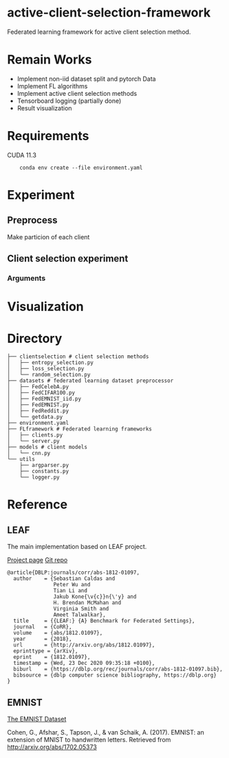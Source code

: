 # active-client-selection-framework
Federated learning framework for active client selection method.

# Remain Works
- Implement non-iid dataset split and pytorch Data
- Implement FL algorithms
- Implement active client selection methods
- Tensorboard logging (partially done)
- Result visualization 

# Requirements

CUDA 11.3 

```shell
    conda env create --file environment.yaml
```

# Experiment

## Preprocess

Make particion of each client

## Client selection experiment

### Arguments

# Visualization

# Directory

```
├── clientselection # client selection methods
│   ├── entropy_selection.py
│   ├── loss_selection.py
│   └── random_selection.py
├── datasets # federated learning dataset preprocessor
│   ├── FedCelebA.py
│   ├── FedCIFAR100.py
│   ├── FedEMNIST_iid.py
│   ├── FedEMNIST.py
│   ├── FedReddit.py
│   └── getdata.py
├── environment.yaml
├── FLframework # Federated learning frameworks
│   ├── clients.py
│   └── server.py
├── models # client models
│   └── cnn.py
└── utils
    ├── argparser.py
    ├── constants.py
    └── logger.py 
```

# Reference

## LEAF

The main implementation based on LEAF project.

[Project page](https://leaf.cmu.edu/)
[Git repo](https://github.com/TalwalkarLab/leaf)

```
@article{DBLP:journals/corr/abs-1812-01097,
  author    = {Sebastian Caldas and
               Peter Wu and
               Tian Li and
               Jakub Kone{\v{c}}n{\'y} and
               H. Brendan McMahan and
               Virginia Smith and
               Ameet Talwalkar},
  title     = {{LEAF:} {A} Benchmark for Federated Settings},
  journal   = {CoRR},
  volume    = {abs/1812.01097},
  year      = {2018},
  url       = {http://arxiv.org/abs/1812.01097},
  eprinttype = {arXiv},
  eprint    = {1812.01097},
  timestamp = {Wed, 23 Dec 2020 09:35:18 +0100},
  biburl    = {https://dblp.org/rec/journals/corr/abs-1812-01097.bib},
  bibsource = {dblp computer science bibliography, https://dblp.org}
}
```

## EMNIST

[The EMNIST Dataset](https://www.nist.gov/itl/products-and-services/emnist-dataset)

Cohen, G., Afshar, S., Tapson, J., & van Schaik, A. (2017). EMNIST: an extension of MNIST to handwritten letters. Retrieved from http://arxiv.org/abs/1702.05373
